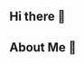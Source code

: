 ## Hi there 👋

<!--
I'm Farly Cahyadi Lumula, a passionate Software Engineer hailing from Gorontalo, Indonesia. With a keen interest in crafting efficient and scalable software solutions, I'm dedicated to pushing the boundaries of technology and making a positive impact through code. Let's collaborate, innovate, and build the future together! 💻🚀

Here are some ideas to get you started:

- 🔭 I’m currently working on ...
- 🌱 I’m currently learning ...
- 👯 I’m looking to collaborate on ...
- 🤔 I’m looking for help with ...
- 💬 Ask me about ...
- 📫 How to reach me: ...
- 😄 Pronouns: ...
- ⚡ Fun fact: ...
-->

## About Me 👋
<!--

✨ Crafting code with care, debugging with determination, and evolving with every error.

📚 I'm currently immersing myself in the world of blockchain technology and exploring its potential to revolutionize various industries.

🎯 Goals: To architect scalable and secure software solutions that prioritize user privacy and data protection, contributing to a safer digital ecosystem.

🎲 Fun fact: I'm an avid fan of anime and manga, with a collection that rivals a small library. When I'm not immersed in fictional worlds, you'll find me cheering for my favorite football team on game days!

-->
